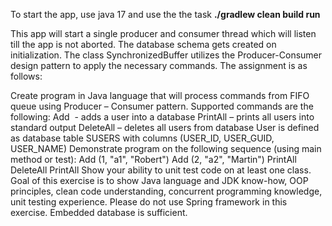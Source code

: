 <p>To start the app, use java 17 and use the the task <b>./gradlew clean build run</b></p>
<p>This app will start a single producer and consumer thread which will listen till the app is not aborted.
The database schema gets created on initialization.
The class SynchronizedBuffer utilizes the Producer-Consumer design pattern to
apply the necessary commands. The assignment is as follows:</p>

<p>
Create program in Java language that will process commands from FIFO queue using Producer –
Consumer pattern.
Supported commands are the following:
Add  - adds a user into a database
PrintAll – prints all users into standard output
DeleteAll – deletes all users from database
User is defined as database table SUSERS with columns (USER_ID, USER_GUID, USER_NAME)
Demonstrate program on the following sequence (using main method or test):
Add (1, &quot;a1&quot;, &quot;Robert&quot;)
Add (2, &quot;a2&quot;, &quot;Martin&quot;)
PrintAll
DeleteAll
PrintAll
Show your ability to unit test code on at least one class.
Goal of this exercise is to show Java language and JDK know-how, OOP principles, clean code
understanding, concurrent programming knowledge, unit testing experience.
Please do not use Spring framework in this exercise. Embedded database is sufficient.
</p>